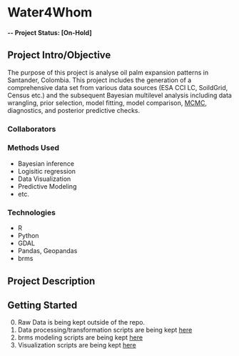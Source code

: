 # Water4Whom

#### -- Project Status: [On-Hold]

## Project Intro/Objective
The purpose of this project is analyse oil palm expansion patterns in Santander, Colombia. This project includes the generation of a comprehensive data set from various data sources (ESA CCI LC, SoildGrid,  Census etc.)  and the subsequent Bayesian multilevel analysis including data wrangling, prior selection, model fitting, model comparison, [MCMC](https://en.wikipedia.org/wiki/Markov_chain_Monte_Carlo), diagnostics, and posterior predictive checks. 



### Collaborators


### Methods Used
* Bayesian inference
* Logisitic regression
* Data Visualization
* Predictive Modeling
* etc.

### Technologies
* R
* Python
* GDAL
* Pandas, Geopandas
* brms

## Project Description

## Getting Started
0. Raw Data is being kept outside of the repo.
1. Data processing/transformation scripts are being kept [here](https://github.com/mariusderenthal/w4w_analysis/tree/main/notebooks)
2. brms modeling scripts are being kept [here](https://github.com/mariusderenthal/w4w_analysis/blob/main/models/01_models/model.md)
3. Visualization scripts are being kept [here](https://github.com/mariusderenthal/w4w_analysis/blob/main/notebooks/03_analysis/results.md)

